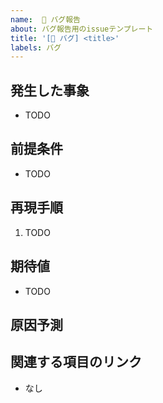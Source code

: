 ```yaml
---
name:  🐛 バグ報告
about: バグ報告用のissueテンプレート
title: '[🐛 バグ] <title>'
labels: バグ
---
```


## 発生した事象
* TODO

## 前提条件
* TODO

## 再現手順
1. TODO

## 期待値
* TODO

## 原因予測
<!-- 非必須項目。可能なら記載する -->

## 関連する項目のリンク
* なし


